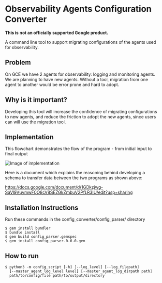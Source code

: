 # Observability Agents Configuration Converter

**This is not an officially supported Google product.**

A command line tool to support migrating configurations of the agents used for
observability.

## Problem

On GCE we have 2 agents for observability: logging and monitoring agents. We
are planning to have new agents. Without a tool, migration from one agent to
another would be error prone and hard to adopt.

## Why is it important?

Developing this tool will increase the confidence of migrating configurations
to new agents, and reduce the friction to adopt the new agents, since
users can will use the migration tool.

## Implementation

This flowchart demonstrates the flow of the program - from initial input to final output

![Image of implementation](https://drive.google.com/file/d/1FtwLUfmytvJdzkXbWcG7wuPuwDK9XBfN/view?usp=sharing)

Here is a document which explains the reasoning behind developing a schema to transfer
data between the two programs as shown above:

https://docs.google.com/document/d/1GDkzjwg-SaVl9VuvmwF0O8cV8SEZGkZmbuV2PfLR3IU/edit?usp=sharing

## Installation Instructions

Run these commands in the config_converter/config_parser/ directory
```
$ gem install bundler
$ bundle install
$ gem build config_parser.gemspec
$ gem install config_parser-0.0.0.gem
```

## How to run

```
$ python3 -m config_script [-h] [--log_level] [--log_filepath]
  [--master_agent_log_level level] [--master_agent_log_dirpath path]
  path/to/config/file path/to/output/directory
```
